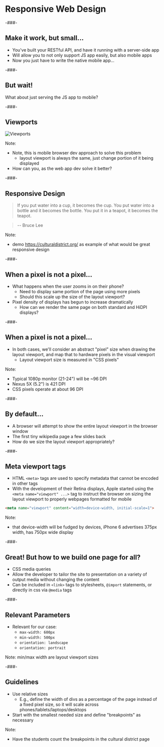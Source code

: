 # Responsive Web Design

-###-

## Make it work, but small...

* You've built your RESTful API, and have it running with a server-side app
* Will allow you to not only support JS app easily, but also mobile apps
* Now you just have to write the native mobile app...

-###-

## But wait!

What about just serving the JS app to mobile?

-###-

## Viewports

![Viewports](https://i.stack.imgur.com/KaRaG.png)

Note:
* Note, this is mobile browser dev approach to solve this problem
    * layout viewport is always the same, just change portion of it being displayed
* How can you, as the web app dev solve it better?

-###-

## Responsive Design

> If you put water into a cup, it becomes the cup. You put water into a bottle and it becomes the bottle. You put it in a teapot, it becomes the teapot.

>  -- Bruce Lee

Note:
* demo <https://culturaldistrict.org/> as example of what would be great responsive design

-###-

## When a pixel is not a pixel...

* What happens when the user zooms in on their phone?
    * Need to display same portion of the page using more pixels
    * Should this scale up the size of the layout viewport?
* Pixel density of displays has begun to increase dramatically
    * How can we render the same page on both standard and HiDPI displays?

-###-

## When a pixel is not a pixel...

* In both cases, we'll consider an abstract "pixel" size when drawing the layout viewport, and map that to hardware pixels in the visual viewport
    * Layout viewport size is measured in "CSS pixels"

Note:
* Typical 1080p monitor (21-24") will be ~96 DPI
* Nexus 5X (5.2") is 421 DPI
* CSS pixels operate at about 96 DPI

-###-

## By default...

* A browser will attempt to show the entire layout viewport in the browser window
* The first tiny wikipedia page a few slides back
* How do we size the layout viewport appropriately?

-###-

## Meta viewport tags

* HTML `<meta>` tags are used to specify metadata that cannot be encoded in other tags
* With the development of their Retina displays, Apple started using the `<meta name="viewport" ...>` tag to instruct the browser on sizing the layout viewport to properly webpages formatted for mobile

```html
<meta name="viewport" content="width=device-width, initial-scale=1">
```


Note:
* that device-width will be fudged by devices, iPhone 6 advertises 375px width, has 750px wide display

-###-

## Great! But how to we build one page for all?

* CSS media queries
* Allow the developer to tailor the site to presentation on a variety of output media without changing the content
* Can be included in `<link>` tags to stylesheets, `@import` statements, or directly in css via `@media` tags

-###-

## Relevant Parameters

* Relevant for our case:
    * `max-width: 600px`
    * `min-width: 500px`
    * `orientation: landscape`
    * `orientation: portrait`

Note:
min/max width are layout viewport sizes

-###-

## Guidelines

* Use relative sizes
    * E.g., define the width of divs as a percentage of the page instead of a fixed pixel size, so it will scale across phones/tablets/laptops/desktops
* Start with the smallest needed size and define "breakpoints" as necessary

Note:
* Have the students count the breakpoints in the cultural district page